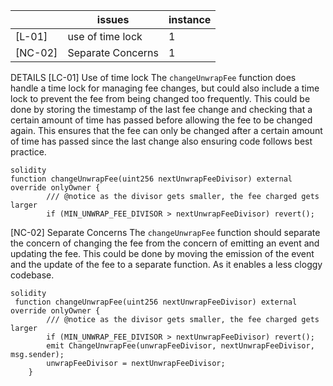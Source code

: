 |  | issues | instance |
|---|---|---|
|[L-01]| use of time lock | 1 |
|[NC-02]|Separate Concerns| 1 |

DETAILS
[LC-01] Use of time lock
The `changeUnwrapFee` function does handle a time lock for managing fee changes, but could also include a time lock to prevent the fee from being changed too frequently. This could be done by storing the timestamp of the last fee change and checking that a certain amount of time has passed before allowing the fee to be changed again. This ensures that the fee can only be changed after a certain amount of time has passed since the last change also ensuring code follows best practice.
```
solidity
function changeUnwrapFee(uint256 nextUnwrapFeeDivisor) external override onlyOwner {
        /// @notice as the divisor gets smaller, the fee charged gets larger
        if (MIN_UNWRAP_FEE_DIVISOR > nextUnwrapFeeDivisor) revert();
```
[NC-02] Separate Concerns
The `changeUnwrapFee` function should separate the concern of changing the fee from the concern of emitting an event and updating the fee. This could be done by moving the emission of the event and the update of the fee to a separate function. As it enables a less cloggy codebase.
```
solidity
 function changeUnwrapFee(uint256 nextUnwrapFeeDivisor) external override onlyOwner {
        /// @notice as the divisor gets smaller, the fee charged gets larger
        if (MIN_UNWRAP_FEE_DIVISOR > nextUnwrapFeeDivisor) revert();
        emit ChangeUnwrapFee(unwrapFeeDivisor, nextUnwrapFeeDivisor, msg.sender);
        unwrapFeeDivisor = nextUnwrapFeeDivisor;
    }
```